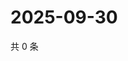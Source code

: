 # 2025-09-30

共 0 条

<!-- BEGIN ZHIHUQUESTIONS -->
<!-- 最后更新时间 Tue Sep 30 2025 08:52:12 GMT+0800 (China Standard Time) -->

<!-- END ZHIHUQUESTIONS -->

